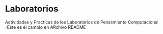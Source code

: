 # Laboratorios
Actividades y Practicas de los Laboratorios de Pensamiento Computacional
-Este es el cambio en ARchivo README
